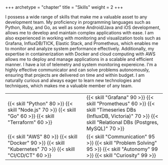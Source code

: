 +++
archetype = "chapter"
title = "Skills"
weight = 2
+++

I possess a wide range of skills that make me a valuable asset to any development team. My proficiency in programming languages such as Python, Ruby, and Go, as well as some Android/Java and iOS development, allows me to develop and maintain complex applications with ease. I am also experienced in working with monitoring and visualization tools such as Grafana, InfluxDB/TICK, Elastic Stack, and Prometheus, which enables me to monitor and analyze system performance effectively. Additionally, my expertise in containerization with Docker and cloud computing with AWS allows me to deploy and manage applications in a scalable and efficient manner. I have a lot of telemetry and system monitoring expereicne. I'm a highly effective communicator and can solve problems autonomously, ensuring that projects are delivered on time and within budget. I am naturally curious and always eager to learn new technologies and techniques, which makes me a valuable member of any team.

<table class="skills-list" width="100%">
    <tr>
        <td class="skills-group" width="50%">
            {{< skill "Python" 80 >}}
            {{< skill "Node.js" 70 >}}
            {{< skill "Go" 60 >}}
            {{< skill "Terraform" 60 >}}
        </td>
        <td class="skills-group" width="50%">
            {{< skill "Grafana" 90 >}}
            {{< skill "Prometheus" 60 >}}
            {{< skill "Timeseries DBs (InfluxDB, Victoria)" 70 >}}
            {{< skill "Relational DBs (Postgres, MySQL)" 70 >}}
        </td>
    </tr>
    <tr>
        <td class="skills-group" width="50%">
            {{< skill "AWS" 80 >}}
            {{< skill "Docker" 90 >}}
            {{< skill "Kubernetes" 70 >}}
            {{< skill "CI/CD/CT" 60 >}}
        </td>
        <td class="skills-group" width="50%">
            {{< skill "Communication" 95 >}}
            {{< skill "Problem Solving" 95 >}}
            {{< skill "Autonomy" 99 >}}
            {{< skill "Curiosity" 99 >}}
        </td>
    </tr>
</table>
